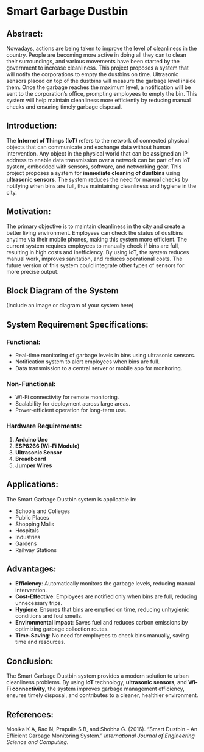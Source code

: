 # Smart Garbage Dustbin

## Abstract:
Nowadays, actions are being taken to improve the level of cleanliness in the country. People are becoming more active in doing all they can to clean their surroundings, and various movements have been started by the government to increase cleanliness. This project proposes a system that will notify the corporations to empty the dustbins on time. Ultrasonic sensors placed on top of the dustbins will measure the garbage level inside them. Once the garbage reaches the maximum level, a notification will be sent to the corporation’s office, prompting employees to empty the bin. This system will help maintain cleanliness more efficiently by reducing manual checks and ensuring timely garbage disposal.

## Introduction:
The **Internet of Things (IoT)** refers to the network of connected physical objects that can communicate and exchange data without human intervention. Any object in the physical world that can be assigned an IP address to enable data transmission over a network can be part of an IoT system, embedded with sensors, software, and networking gear. This project proposes a system for **immediate cleaning of dustbins** using **ultrasonic sensors**. The system reduces the need for manual checks by notifying when bins are full, thus maintaining cleanliness and hygiene in the city.

## Motivation:
The primary objective is to maintain cleanliness in the city and create a better living environment. Employees can check the status of dustbins anytime via their mobile phones, making this system more efficient. The current system requires employees to manually check if bins are full, resulting in high costs and inefficiency. By using IoT, the system reduces manual work, improves sanitation, and reduces operational costs. The future version of this system could integrate other types of sensors for more precise output.

## Block Diagram of the System
(Include an image or diagram of your system here)

## System Requirement Specifications:
### Functional:
- Real-time monitoring of garbage levels in bins using ultrasonic sensors.
- Notification system to alert employees when bins are full.
- Data transmission to a central server or mobile app for monitoring.

### Non-Functional:
- Wi-Fi connectivity for remote monitoring.
- Scalability for deployment across large areas.
- Power-efficient operation for long-term use.

### Hardware Requirements:
1. **Arduino Uno**
2. **ESP8266 (Wi-Fi Module)**
3. **Ultrasonic Sensor**
4. **Breadboard**
5. **Jumper Wires**

## Applications:
The Smart Garbage Dustbin system is applicable in:
- Schools and Colleges
- Public Places
- Shopping Malls
- Hospitals
- Industries
- Gardens
- Railway Stations

## Advantages:
- **Efficiency**: Automatically monitors the garbage levels, reducing manual intervention.
- **Cost-Effective**: Employees are notified only when bins are full, reducing unnecessary trips.
- **Hygiene**: Ensures that bins are emptied on time, reducing unhygienic conditions and foul smells.
- **Environmental Impact**: Saves fuel and reduces carbon emissions by optimizing garbage collection routes.
- **Time-Saving**: No need for employees to check bins manually, saving time and resources.

## Conclusion:
The Smart Garbage Dustbin system provides a modern solution to urban cleanliness problems. By using **IoT** technology, **ultrasonic sensors**, and **Wi-Fi connectivity**, the system improves garbage management efficiency, ensures timely disposal, and contributes to a cleaner, healthier environment.

## References:
Monika K A, Rao N, Prapulla S B, and Shobha G. (2016). “Smart Dustbin - An Efficient Garbage Monitoring System.” *International Journal of Engineering Science and Computing*.
